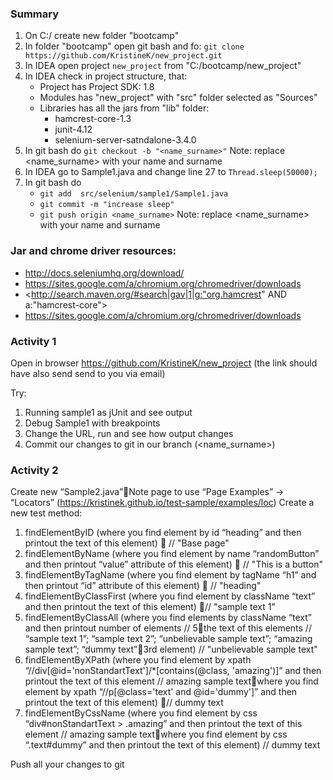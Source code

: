 ### Summary
1. On C:/ create new folder "bootcamp"
2. In folder "bootcamp" open git bash and fo: `git clone https://github.com/KristineK/new_project.git`
3. In IDEA open project `new_project` from "C:/bootcamp/new_project"
4. In IDEA check in project structure, that:
   * Project has Project SDK: 1.8
   * Modules has "new_project" with "src" folder selected as "Sources"
   * Libraries has all the jars from "lib" folder:
     * hamcrest-core-1.3
     * junit-4.12
     * selenium-server-satndalone-3.4.0
5. In git bash do `git checkout -b "<name_surname>"` 
Note: replace <name_surname> with your name and surname
6. In IDEA go to Sample1.java and change line 27 to `Thread.sleep(50000);`
5. In git bash do 
   * `git add  src/selenium/sample1/Sample1.java`
   * `git commit -m "increase sleep"`
   *  `git push origin <name_surname>` 
   Note: replace <name_surname> with your name and surname

### Jar and chrome driver resources:
* http://docs.seleniumhq.org/download/
* https://sites.google.com/a/chromium.org/chromedriver/downloads
* <http://search.maven.org/#search|gav|1|g:"org.hamcrest" AND a:"hamcrest-core">
* https://sites.google.com/a/chromium.org/chromedriver/downloads

### Activity 1
Open in browser https://github.com/KristineK/new_project
(the link should have also send send to you via email)

Try:
1) Running sample1 as jUnit and see output
2) Debug Sample1 with breakpoints
3) Change the URL, run and see how output changes
4) Commit our changes to git in our branch (<name_surname>)

### Activity 2
Create new “Sample2.java”Note page to use “Page Examples” -> “Locators” (https://kristinek.github.io/test-sample/examples/loc)
Create a  new test method:
1) findElementByID (where you find element by id “heading” and then printout the text of this element)  // "Base page"
2) findElementByName (where you find element by name “randomButton” and then printout “value” attribute of this element)  // "This is a button"
3) findElementByTagName (where you find element by tagName “h1” and then printout “id” attribute of this element)  // "heading"
4) findElementByClassFirst (where you find element by className “text” and then printout the text of this element) // "sample text 1"
5) findElementByClassAll (where you find elements by className “text” and then printout number of elements // 5the text of this elements  // “sample text 1”; “sample text 2”; “unbelievable sample text”; “amazing sample text”; “dummy text”3rd element) // "unbelievable sample text"
6) findElementByXPath (where you find element by xpath “//div[@id='nonStandartText']/*[contains(@class, 'amazing')]” and then printout the text of this element // amazing sample textwhere you find element by xpath “//p[@class='text' and @id='dummy']” and then printout the text of this element) // dummy text
7) findElementByCssName  (where you find element by css “div#nonStandartText > .amazing” and then printout the text of this element // amazing sample textwhere you find element by css “.text#dummy” and then printout the text of this element) // dummy text

Push all your changes to git
